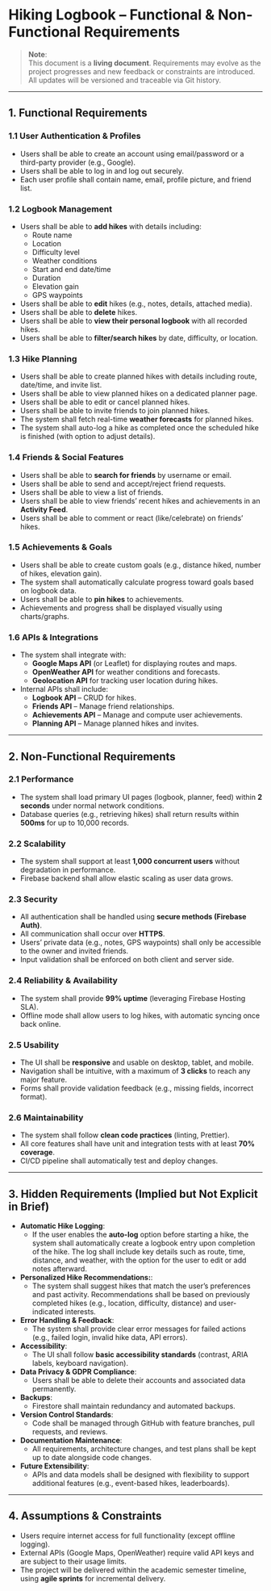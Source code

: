 # Hiking Logbook – Functional & Non-Functional Requirements

>  **Note**:  
> This document is a **living document**. Requirements may evolve as the project progresses and new feedback or constraints are introduced. All updates will be versioned and traceable via Git history.  

---

## 1. Functional Requirements

### 1.1 User Authentication & Profiles
- Users shall be able to create an account using email/password or a third-party provider (e.g., Google).  
- Users shall be able to log in and log out securely.  
- Each user profile shall contain name, email, profile picture, and friend list.  

### 1.2 Logbook Management
- Users shall be able to **add hikes** with details including:  
  - Route name  
  - Location  
  - Difficulty level  
  - Weather conditions  
  - Start and end date/time  
  - Duration  
  - Elevation gain  
  - GPS waypoints  
- Users shall be able to **edit** hikes (e.g., notes, details, attached media).  
- Users shall be able to **delete** hikes.  
- Users shall be able to **view their personal logbook** with all recorded hikes.  
- Users shall be able to **filter/search hikes** by date, difficulty, or location.   

### 1.3 Hike Planning
- Users shall be able to create planned hikes with details including route, date/time, and invite list.  
- Users shall be able to view planned hikes on a dedicated planner page.  
- Users shall be able to edit or cancel planned hikes.  
- Users shall be able to invite friends to join planned hikes.  
- The system shall fetch real-time **weather forecasts** for planned hikes.  
- The system shall auto-log a hike as completed once the scheduled hike is finished (with option to adjust details).  

### 1.4 Friends & Social Features
- Users shall be able to **search for friends** by username or email.  
- Users shall be able to send and accept/reject friend requests.  
- Users shall be able to view a list of friends.  
- Users shall be able to view friends’ recent hikes and achievements in an **Activity Feed**.  
- Users shall be able to comment or react (like/celebrate) on friends’ hikes.  

### 1.5 Achievements & Goals
- Users shall be able to create custom goals (e.g., distance hiked, number of hikes, elevation gain).  
- The system shall automatically calculate progress toward goals based on logbook data.  
- Users shall be able to **pin hikes** to achievements.  
- Achievements and progress shall be displayed visually using charts/graphs.  

### 1.6 APIs & Integrations
- The system shall integrate with:  
  - **Google Maps API** (or Leaflet) for displaying routes and maps.  
  - **OpenWeather API** for weather conditions and forecasts.  
  - **Geolocation API** for tracking user location during hikes.  
- Internal APIs shall include:  
  - **Logbook API** – CRUD for hikes.  
  - **Friends API** – Manage friend relationships.  
  - **Achievements API** – Manage and compute user achievements.  
  - **Planning API** – Manage planned hikes and invites.  

---

## 2. Non-Functional Requirements

### 2.1 Performance
- The system shall load primary UI pages (logbook, planner, feed) within **2 seconds** under normal network conditions.  
- Database queries (e.g., retrieving hikes) shall return results within **500ms** for up to 10,000 records.  

### 2.2 Scalability
- The system shall support at least **1,000 concurrent users** without degradation in performance.  
- Firebase backend shall allow elastic scaling as user data grows.  

### 2.3 Security
- All authentication shall be handled using **secure methods (Firebase Auth)**.  
- All communication shall occur over **HTTPS**.  
- Users’ private data (e.g., notes, GPS waypoints) shall only be accessible to the owner and invited friends.  
- Input validation shall be enforced on both client and server side.  

### 2.4 Reliability & Availability
- The system shall provide **99% uptime** (leveraging Firebase Hosting SLA).  
- Offline mode shall allow users to log hikes, with automatic syncing once back online.  

### 2.5 Usability
- The UI shall be **responsive** and usable on desktop, tablet, and mobile.  
- Navigation shall be intuitive, with a maximum of **3 clicks** to reach any major feature.  
- Forms shall provide validation feedback (e.g., missing fields, incorrect format).  

### 2.6 Maintainability
- The system shall follow **clean code practices** (linting, Prettier).  
- All core features shall have unit and integration tests with at least **70% coverage**.  
- CI/CD pipeline shall automatically test and deploy changes.  

---

## 3. Hidden Requirements (Implied but Not Explicit in Brief)

- **Automatic Hike Logging**:  
  - If the user enables the **auto-log** option before starting a hike, the system shall automatically create a logbook entry upon completion of the hike. The log shall include key details such as route, time, distance, and weather, with the option for the user to edit or add notes afterward. 
- **Personalized Hike Recommendations:**:  
  - The system shall suggest hikes that match the user’s preferences and past activity. Recommendations shall be based on previously completed hikes (e.g., location, difficulty, distance) and user-indicated interests.  
- **Error Handling & Feedback**:  
  - The system shall provide clear error messages for failed actions (e.g., failed login, invalid hike data, API errors).  
- **Accessibility**:  
  - The UI shall follow **basic accessibility standards** (contrast, ARIA labels, keyboard navigation).  
- **Data Privacy & GDPR Compliance**:  
  - Users shall be able to delete their accounts and associated data permanently.  
- **Backups**:  
  - Firestore shall maintain redundancy and automated backups.  
- **Version Control Standards**:  
  - Code shall be managed through GitHub with feature branches, pull requests, and reviews.  
- **Documentation Maintenance**:  
  - All requirements, architecture changes, and test plans shall be kept up to date alongside code changes.  
- **Future Extensibility**:  
  - APIs and data models shall be designed with flexibility to support additional features (e.g., event-based hikes, leaderboards).  

---

## 4. Assumptions & Constraints
- Users require internet access for full functionality (except offline logging).  
- External APIs (Google Maps, OpenWeather) require valid API keys and are subject to their usage limits.  
- The project will be delivered within the academic semester timeline, using **agile sprints** for incremental delivery.  
